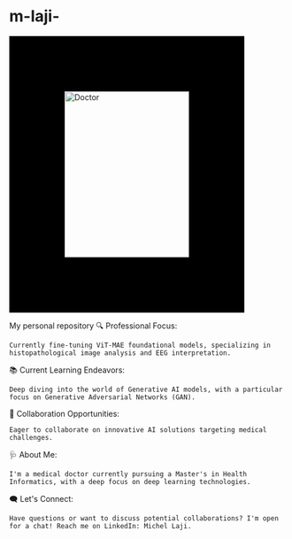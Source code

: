 # m-laji-
<img src="https://github.com/m-laji/m-laji-/assets/111758253/80e0a0a4-ef73-484d-ae0f-9c1ffec63521" width="225" height="300" alt="Doctor" style="border:100px solid black;"/>

My personal repository
🔍 Professional Focus:

    Currently fine-tuning ViT-MAE foundational models, specializing in histopathological image analysis and EEG interpretation.

📚 Current Learning Endeavors:

    Deep diving into the world of Generative AI models, with a particular focus on Generative Adversarial Networks (GAN).

🤝 Collaboration Opportunities:

    Eager to collaborate on innovative AI solutions targeting medical challenges.

🩺 About Me:

    I'm a medical doctor currently pursuing a Master's in Health Informatics, with a deep focus on deep learning technologies.

🗨️ Let's Connect:

    Have questions or want to discuss potential collaborations? I'm open for a chat! Reach me on LinkedIn: Michel Laji.
